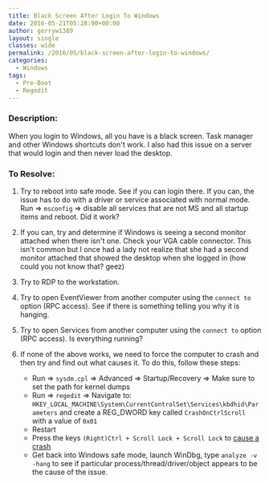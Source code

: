 ```yaml
---
title: Black Screen After Login To Windows
date: 2016-05-21T05:28:00+00:00
author: gerryw1389
layout: single
classes: wide
permalink: /2016/05/black-screen-after-login-to-windows/
categories:
  - Windows
tags:
  - Pre-Boot
  - Regedit
---
```

<!--more-->

### Description:

When you login to Windows, all you have is a black screen. Task manager and other Windows shortcuts don't work. I also had this issue on a server that would login and then never load the desktop.

### To Resolve:

1. Try to reboot into safe mode. See if you can login there. If you can, the issue has to do with a driver or service associated with normal mode. Run => `msconfig` => disable all services that are not MS and all startup items and reboot. Did it work?

2. If you can, try and determine if Windows is seeing a second monitor attached when there isn't one. Check your VGA cable connector. This isn't common but I once had a lady not realize that she had a second monitor attached that showed the desktop when she logged in (how could you not know that? geez)

3. Try to RDP to the workstation.

4. Try to open EventViewer from another computer using the `connect to` option (RPC access). See if there is something telling you why it is hanging.

5. Try to open Services from another computer using the `connect to` option (RPC access). Is everything running?

6. If none of the above works, we need to force the computer to crash and then try and find out what causes it. To do this, follow these steps:

   - Run => `sysdm.cpl` => Advanced => Startup/Recovery => Make sure to set the path for kernel dumps
   - Run => `regedit` => Navigate to: `HKEY_LOCAL_MACHINE\System\CurrentControlSet\Services\kbdhid\Parameters` and create a REG_DWORD key called `CrashOnCtrlScroll` with a value of `0x01`
   - Restart
   - Press the keys `(Right)Ctrl + Scroll Lock + Scroll Lock` to [cause a crash](https://msdn.microsoft.com/en-us/library/windows/hardware/ff545499%28v=vs.85%29.aspx?f=255&MSPPError=-2147217396) 
   - Get back into Windows safe mode, launch WinDbg, type `analyze -v -hang` to see if particular process/thread/driver/object appears to be the cause of the issue.

